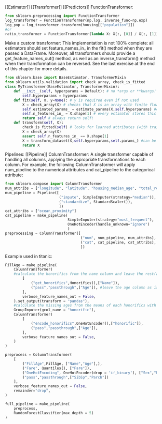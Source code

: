 [[Estimator]]
[[Transformer]]
[[Predictors]]
FunctionTransformer:
```python
from sklearn.preprocessing import FunctionTransformer
log_transformer = FunctionTransformer(np.log, inverse_func=np.exp)
log_pop = log_transformer.transform(housing[["population"]])
#or
ratio_transformer = FunctionTransformer(lambda X: X[:, [0]] / X[:, [1]]) ratio_transformer.transform(np.array([[1., 2.], [3., 4.]]))
```

Make a custom transformer:
This implementation is not 100% complete: all estimators should set feature_names_in_ in the fit() method when they are passed a DataFrame. Moreover, all transformers should provide a get_feature_names_out() method, as well as an inverse_transform() method when their transformation can be reversed. See the last exercise at the end of this chapter for more details.
```python
from sklearn.base import BaseEstimator, TransformerMixin 
from sklearn.utils.validation import check_array, check_is_fitted 
class MyTransformer(BaseEstimator, TransformerMixin):
	def __init__(self, hyperparams = Default): # no *args or **kwargs! 
		self.hyperparams = hyperparams 
	def fit(self, X, y=None): # y is required even if not used
		X = check_array(X) # checks that X is an array with finite float values
		self.estimated_params_ = estimate_params(X,self.hyperparams) #can be separate or here 
		self.n_features_in_ = X.shape[1] # every estimator stores this in fit() 
		return self # always return self! 
	def transform(self, X): 
		check_is_fitted(self) # looks for learned attributes (with trailing _) 
		X = check_array(X) 
		assert self.n_features_in_ == X.shape[1] 
		X = transform_dataset(X,self.hyperparams,self.params_) #can be separate or here 
		return X
```

Pipelines:
[[Pipeline]]
ColumnTransformer:
A single transformer capable of handling all columns, applying the appropriate transformations to each column.  For example, the following ColumnTransformer will apply num_pipeline to the numerical attributes and cat_pipeline to the categorical attribute:
```python
from sklearn.compose import ColumnTransformer
num_attribs = ["longitude", "latitude", "housing_median_age", "total_rooms", "total_bedrooms", "population", "households", "median_income"] 
num_pipeline = Pipeline([
						 ("impute", SimpleImputer(strategy="median")), 
						 ("standardize", StandardScaler()), 
						 ])
cat_attribs = ["ocean_proximity"] 
cat_pipeline = make_pipeline(
							 SimpleImputer(strategy="most_frequent"),
							 OneHotEncoder(handle_unknown="ignore")
							 )
preprocessing = ColumnTransformer([
								   ("num", num_pipeline, num_attribs),
								   ("cat", cat_pipeline, cat_attribs), 
								   ])
```

Example used in titanic:
```python
FillAge = make_pipeline(
    ColumnTransformer(
    #calculate the honorifics from the name column and leave the rest(age) as is
        [
            ("get_honorifics",Honorifics(),["Name"]),
            ("pass","passthrough",["Age"]), #leave the age column as is, if not added it drops it
        ],
        verbose_feature_names_out = False,
    ).set_output(transform = "pandas"),
    #calculate the missing ages from the means of each honorifics with GroupImputer
    GroupImputer(gcol_name = "honorific"),
    ColumnTransformer(
        [
            ("encode_honorifics",OneHotEncoder(),["honorific"]),
            ("pass","passthrough",["Age"]),
        ],
        verbose_feature_names_out = False,
    )
)

preprocess = ColumnTransformer(
    [
        ("FillAge",FillAge, ["Name","Age"],),
        ("Fare", Quantiles(), ["Fare"]),
        ("OneHotEncoding", OneHotEncoder(drop = 'if_binary'), ["Sex","Pclass","Embarked"]),
        ("pass","passthrough",["SibSp","Parch"])
    ],
    verbose_feature_names_out = False,
    remainder="drop",
)

full_pipeline = make_pipeline(
    preprocess,
    RandomForestClassifier(max_depth = 5)
)
```
